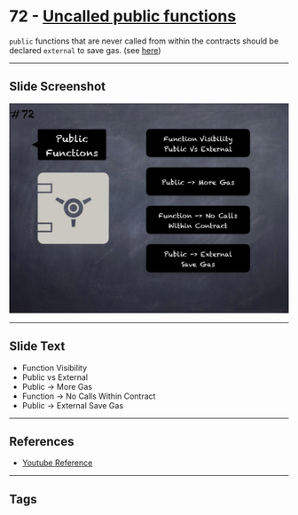 # 72 - [Uncalled public functions](Uncalled%20public%20functions.md)
`public` functions that are never called from within the contracts should be declared `external` to save gas. (see [here](https://github.com/crytic/slither/wiki/Detector-Documentation#public-function-that-could-be-declared-external))

___
## Slide Screenshot
![072.jpg](../../images/4.%20Pitfalls%20and%20Best%20Practices%20101/072.jpg)
___
## Slide Text
- Function Visibility
- Public vs External
- Public -> More Gas
- Function -> No Calls Within Contract
- Public -> External Save Gas
___
## References
- [Youtube Reference](https://youtu.be/byA3MLLiKMM?t=591)
___
## Tags